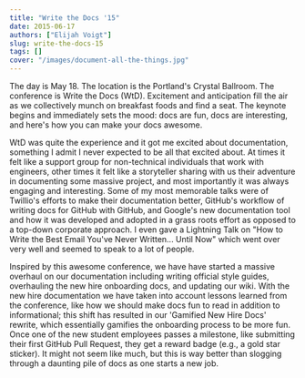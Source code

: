 ```yaml
---
title: "Write the Docs '15"
date: 2015-06-17
authors: ["Elijah Voigt"]
slug: write-the-docs-15
tags: []
cover: "/images/document-all-the-things.jpg"
---
```


The day is May 18. The location is the Portland's Crystal Ballroom. The conference is Write the Docs (WtD). Excitement
and anticipation fill the air as we collectively munch on breakfast foods and find a seat. The keynote begins and
immediately sets the mood: docs are fun, docs are interesting, and here's how you can make your docs awesome.

WtD was quite the experience and it got me excited about documentation, something I admit I never expected to be all
that excited about. At times it felt like a support group for non-technical individuals that work with engineers, other
times it felt like a storyteller sharing with us their adventure in documenting some massive project, and most
importantly it was always engaging and interesting. Some of my most memorable talks were of Twillio's efforts to make
their documentation better, GitHub's workflow of writing docs for GitHub with GitHub, and Google's new documentation
tool and how it was developed and adopted in a grass roots effort as opposed to a top-down corporate approach. I even
gave a Lightning Talk on "How to Write the Best Email You've Never Written... Until Now" which went over very well and
seemed to speak to a lot of people.

Inspired by this awesome conference, we have have started a massive overhaul on our documentation including writing
official style guides, overhauling the new hire onboarding docs, and updating our wiki. With the new hire documentation
we have taken into account lessons learned from the conference, like how we should make docs fun to read in addition to
informational; this shift has resulted in our 'Gamified New Hire Docs' rewrite, which essentially gamifies the
onboarding process to be more fun. Once one of the new student employees passes a milestone, like submitting their first
GitHub Pull Request, they get a reward badge (e.g., a gold star sticker). It might not seem like much, but this is way
better than slogging through a daunting pile of docs as one starts a new job.
